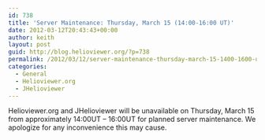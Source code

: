 ```yaml
---
id: 738
title: 'Server Maintenance: Thursday, March 15 (14:00-16:00 UT)'
date: 2012-03-12T20:43:43+00:00
author: keith
layout: post
guid: http://blog.helioviewer.org/?p=738
permalink: /2012/03/12/server-maintenance-thursday-march-15-1400-1600-ut/
categories:
  - General
  - Helioviewer.org
  - JHelioviewer
---
```

Helioviewer.org and JHelioviewer will be unavailable on Thursday, March 15 from approximately 14:00UT &#8211; 16:00UT for planned server maintenance. We apologize for any inconvenience this may cause.

